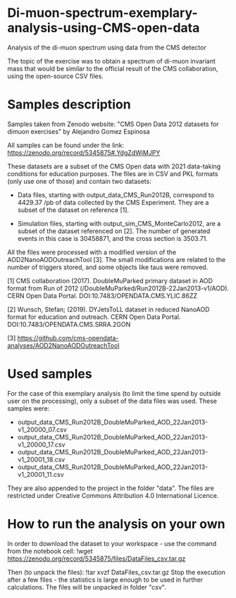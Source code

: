 # Di-muon-spectrum-exemplary-analysis-using-CMS-open-data
Analysis of the di-muon spectrum using data from the CMS detector

The topic of the exercise was to obtain a spectrum of di-muon invariant mass that would be similar to the official result of the CMS collaboration, using the open-source CSV files.

# Samples description

Samples taken from Zenodo website: "CMS Open Data 2012 datasets for dimuon exercises" by Alejandro Gomez Espinosa

All samples can be found under the link: https://zenodo.org/record/5345875#.YdgZdWjMJPY

These datasets are a subset of the CMS Open data with 2021 data-taking conditions for education purposes. The files are in CSV and PKL formats (only use one of those) and contain two datasets:

- Data files, starting with output_data_CMS_Run2012B, correspond to 4429.37 /pb of data collected by the CMS Experiment. They are a subset of the dataset on reference [1].

- Simulation files, starting with output_sim_CMS_MonteCarlo2012, are a subset of the dataset referenced on [2]. The number of generated events in this case is 30458871, and the cross section is 3503.71.

All the files were processed with a modified version of the AOD2NanoAODOutreachTool [3]. The small modifications are related to the number of triggers stored, and some objects like taus were removed.



[1] CMS collaboration (2017). DoubleMuParked primary dataset in AOD format from Run of 2012 (/DoubleMuParked/Run2012B-22Jan2013-v1/AOD). CERN Open Data Portal. DOI:10.7483/OPENDATA.CMS.YLIC.86ZZ

[2] Wunsch, Stefan; (2019). DYJetsToLL dataset in reduced NanoAOD format for education and outreach. CERN Open Data Portal. DOI:10.7483/OPENDATA.CMS.SRRA.2GON

[3] https://github.com/cms-opendata-analyses/AOD2NanoAODOutreachTool



# Used samples

For the case of this exemplary analysis (to limit the time spend by outside user on the processing), only a subset of the data files was used. These samples were:

- output_data_CMS_Run2012B_DoubleMuParked_AOD_22Jan2013-v1_20000_07.csv
- output_data_CMS_Run2012B_DoubleMuParked_AOD_22Jan2013-v1_20000_17.csv
- output_data_CMS_Run2012B_DoubleMuParked_AOD_22Jan2013-v1_20001_18.csv
- output_data_CMS_Run2012B_DoubleMuParked_AOD_22Jan2013-v1_20001_11.csv

They are also appended to the project in the folder "data".
The files are restricted under Creative Commons Attribution 4.0 International Licence.


# How to run the analysis on your own

In order to download the dataset to your workspace - use the command from the notebook cell:
!wget https://zenodo.org/record/5345875/files/DataFiles_csv.tar.gz


Then (to unpack the files):
!tar xvzf DataFiles_csv.tar.gz
Stop the execution after a few files - the statistics is large enough to be used in further calculations.
The files will be unpacked in folder "csv".
